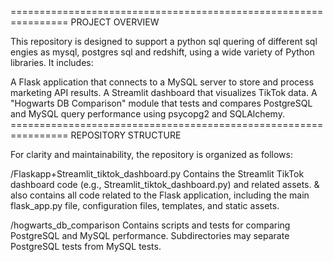 ================================================================ PROJECT OVERVIEW

This repository is designed to support a python sql quering of different sql engies as mysql, postgres sql and redshift, using a wide variety of Python libraries. It includes:

A Flask application that connects to a MySQL server to store and process marketing API results.
A Streamlit dashboard that visualizes TikTok data.
A "Hogwarts DB Comparison" module that tests and compares PostgreSQL and MySQL query performance using psycopg2 and SQLAlchemy.
================================================================ REPOSITORY STRUCTURE

For clarity and maintainability, the repository is organized as follows:

/Flaskapp+Streamlit_tiktok_dashboard.py
Contains the Streamlit TikTok dashboard code (e.g., Streamlit_tiktok_dashboard.py) and related assets.
& also contains all code related to the Flask application, including the main flask_app.py file, configuration files, templates, and static assets.

/hogwarts_db_comparison
Contains scripts and tests for comparing PostgreSQL and MySQL performance. Subdirectories may separate PostgreSQL tests from MySQL tests.
